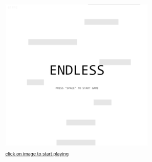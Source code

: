 [![menu](https://github.com/misircoder/endlesss/raw/master/_/menu.png)](https://misircoder.github.io/endlesss/index.html)

[click on image to start playing](https://misircoder.github.io/endlesss/index.html)
